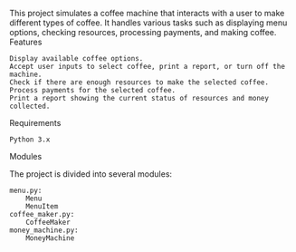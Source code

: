 This project simulates a coffee machine that interacts with a user to make different types of coffee. It handles various tasks such as displaying menu options, checking resources, processing payments, and making coffee.
Features

    Display available coffee options.
    Accept user inputs to select coffee, print a report, or turn off the machine.
    Check if there are enough resources to make the selected coffee.
    Process payments for the selected coffee.
    Print a report showing the current status of resources and money collected.

Requirements

    Python 3.x

Modules

The project is divided into several modules:

    menu.py:
        Menu
        MenuItem
    coffee_maker.py:
        CoffeeMaker
    money_machine.py:
        MoneyMachine
